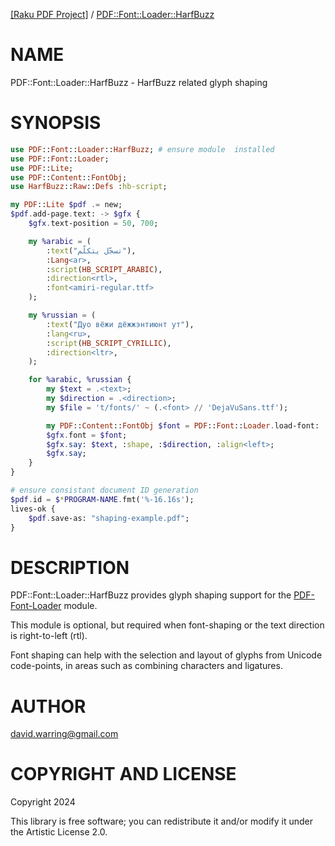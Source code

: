 [[Raku PDF Project]](https://pdf-raku.github.io)
 / [PDF::Font::Loader::HarfBuzz](https://pdf-raku.github.io/PDF-Font-Loader-HarfBuzz-raku/)

NAME
====

PDF::Font::Loader::HarfBuzz - HarfBuzz related glyph shaping

SYNOPSIS
========

```raku
use PDF::Font::Loader::HarfBuzz; # ensure module  installed
use PDF::Font::Loader;
use PDF::Lite;
use PDF::Content::FontObj;
use HarfBuzz::Raw::Defs :hb-script;

my PDF::Lite $pdf .= new;
$pdf.add-page.text: -> $gfx {
    $gfx.text-position = 50, 700;

    my %arabic = (
        :text("تسجّل يتكلّم"),
        :Lang<ar>,
        :script(HB_SCRIPT_ARABIC),
        :direction<rtl>,
        :font<amiri-regular.ttf>
    );

    my %russian = (
        :text("Дуо вёжи дёжжэнтиюнт ут"),
        :lang<ru>,
        :script(HB_SCRIPT_CYRILLIC),
        :direction<ltr>,
    );

    for %arabic, %russian {
        my $text = .<text>;
        my $direction = .<direction>;
        my $file = 't/fonts/' ~ (.<font> // 'DejaVuSans.ttf');

        my PDF::Content::FontObj $font = PDF::Font::Loader.load-font: :$file;
        $gfx.font = $font;
        $gfx.say: $text, :shape, :$direction, :align<left>;
        $gfx.say;
    }
}

# ensure consistant document ID generation
$pdf.id = $*PROGRAM-NAME.fmt('%-16.16s');
lives-ok {
    $pdf.save-as: "shaping-example.pdf";
}

```

DESCRIPTION
===========

PDF::Font::Loader::HarfBuzz provides glyph shaping support for the
[PDF-Font-Loader](https://pdf-raku.github.io/PDF-Font-Loader-raku/) module.

This module is optional, but required when font-shaping or the text direction
is right-to-left (rtl).

Font shaping can help with the selection and layout of glyphs from Unicode code-points, in areas such as combining characters and ligatures.

AUTHOR
======

<david.warring@gmail.com>

COPYRIGHT AND LICENSE
=====================

Copyright 2024 

This library is free software; you can redistribute it and/or modify it under the Artistic License 2.0.


